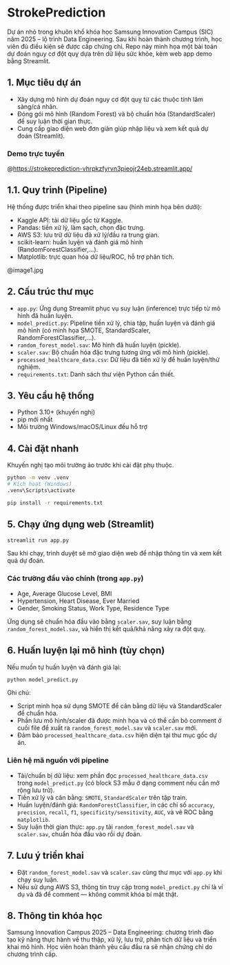 # StrokePrediction

Dự án nhỏ trong khuôn khổ khóa học Samsung Innovation Campus (SIC) năm 2025 – lộ trình Data Engineering. Sau khi hoàn thành chương trình, học viên đủ điều kiện sẽ được cấp chứng chỉ. Repo này minh họa một bài toán dự đoán nguy cơ đột quỵ dựa trên dữ liệu sức khỏe, kèm web app demo bằng Streamlit.

## 1. Mục tiêu dự án
- Xây dựng mô hình dự đoán nguy cơ đột quỵ từ các thuộc tính lâm sàng/cá nhân.
- Đóng gói mô hình (Random Forest) và bộ chuẩn hóa (StandardScaler) để suy luận thời gian thực.
- Cung cấp giao diện web đơn giản giúp nhập liệu và xem kết quả dự đoán (Streamlit).

### Demo trực tuyến
@https://strokeprediction-vhrpkzfyrvn3pieojr24eb.streamlit.app/

## 1.1. Quy trình (Pipeline)
Hệ thống được triển khai theo pipeline sau (hình minh họa bên dưới):

- Kaggle API: tải dữ liệu gốc từ Kaggle.
- Pandas: tiền xử lý, làm sạch, chọn đặc trưng.
- AWS S3: lưu trữ dữ liệu đã xử lý/đầu ra trung gian.
- scikit-learn: huấn luyện và đánh giá mô hình (RandomForestClassifier,...).
- Matplotlib: trực quan hóa dữ liệu/ROC, hỗ trợ phân tích.

@image1.jpg

## 2. Cấu trúc thư mục
- `app.py`: Ứng dụng Streamlit phục vụ suy luận (inference) trực tiếp từ mô hình đã huấn luyện.
- `model_predict.py`: Pipeline tiền xử lý, chia tập, huấn luyện và đánh giá mô hình (có minh họa SMOTE, StandardScaler, RandomForestClassifier,…).
- `random_forest_model.sav`: Mô hình đã huấn luyện (pickle).
- `scaler.sav`: Bộ chuẩn hóa đặc trưng tương ứng với mô hình (pickle).
- `processed_healthcare_data.csv`: Dữ liệu đã tiền xử lý để huấn luyện/thử nghiệm.
- `requirements.txt`: Danh sách thư viện Python cần thiết.

## 3. Yêu cầu hệ thống
- Python 3.10+ (khuyến nghị)
- pip mới nhất
- Môi trường Windows/macOS/Linux đều hỗ trợ

## 4. Cài đặt nhanh
Khuyến nghị tạo môi trường ảo trước khi cài đặt phụ thuộc.

```bash
python -m venv .venv
# Kích hoạt (Windows)
.venv\Scripts\activate

pip install -r requirements.txt
```

## 5. Chạy ứng dụng web (Streamlit)
```bash
streamlit run app.py
```
Sau khi chạy, trình duyệt sẽ mở giao diện web để nhập thông tin và xem kết quả dự đoán.

### Các trường đầu vào chính (trong `app.py`)
- Age, Average Glucose Level, BMI
- Hypertension, Heart Disease, Ever Married
- Gender, Smoking Status, Work Type, Residence Type

Ứng dụng sẽ chuẩn hóa đầu vào bằng `scaler.sav`, suy luận bằng `random_forest_model.sav`, và hiển thị kết quả/khả năng xảy ra đột quỵ.

## 6. Huấn luyện lại mô hình (tùy chọn)
Nếu muốn tự huấn luyện và đánh giá lại:

```bash
python model_predict.py
```

Ghi chú:
- Script minh họa sử dụng SMOTE để cân bằng dữ liệu và StandardScaler để chuẩn hóa.
- Phần lưu mô hình/scaler đã được minh họa và có thể cần bỏ comment ở cuối file để xuất ra `random_forest_model.sav` và `scaler.sav` mới.
- Đảm bảo `processed_healthcare_data.csv` hiện diện tại thư mục gốc dự án.

### Liên hệ mã nguồn với pipeline
- Tải/chuẩn bị dữ liệu: xem phần đọc `processed_healthcare_data.csv` trong `model_predict.py` (có block S3 mẫu ở dạng comment nếu cần mở rộng lưu trữ).
- Tiền xử lý và cân bằng: `SMOTE`, `StandardScaler` trên tập train.
- Huấn luyện/đánh giá: `RandomForestClassifier`, in các chỉ số `accuracy`, `precision`, `recall`, `f1`, `specificity/sensitivity`, `AUC`, và vẽ ROC bằng `matplotlib`.
- Suy luận thời gian thực: `app.py` tải `random_forest_model.sav` và `scaler.sav`, chuẩn hóa đầu vào rồi dự đoán.

## 7. Lưu ý triển khai
- Đặt `random_forest_model.sav` và `scaler.sav` cùng thư mục với `app.py` khi chạy suy luận.
- Nếu sử dụng AWS S3, thông tin truy cập trong `model_predict.py` chỉ là ví dụ và đã để comment — không commit khóa bí mật thật.

## 8. Thông tin khóa học
Samsung Innovation Campus 2025 – Data Engineering: chương trình đào tạo kỹ năng thực hành về thu thập, xử lý, lưu trữ, phân tích dữ liệu và triển khai mô hình. Học viên hoàn thành yêu cầu đầu ra sẽ nhận chứng chỉ do chương trình cấp.
